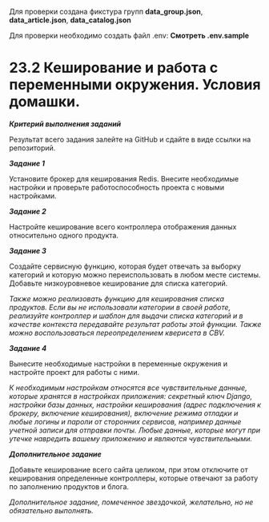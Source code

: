 Для проверки создана фикстура групп **data_group.json**, **data_article.json**, **data_catalog.json**

Для проверки необходимо создать файл .env: **Смотреть .env.sample**


# **23.2 Кеширование и работа с переменными окружения. Условия домашки.**


_**Критерий выполнения заданий**_

Результат всего задания залейте на GitHub и сдайте в виде ссылки на репозиторий.

**_Задание 1_**

Установите брокер для кеширования Redis. Внесите необходимые настройки и проверьте работоспособность проекта с новыми настройками.


**_Задание 2_**

Настройте кеширование всего контроллера отображения данных относительно одного продукта.


**_Задание 3_**

Создайте сервисную функцию, которая будет отвечать за выборку категорий и которую можно переиспользовать в любом месте системы. Добавьте низкоуровневое кеширование для списка категорий.

_Также можно реализовать функцию для кеширования списка продуктов. Если вы не использовали категории в своей работе, реализуйте контроллер и шаблон для выдачи списка категорий и в качестве контекста передавайте результат работы этой функции. Также можно воспользоваться переопределением кверисета в CBV._


**_Задание 4_**

Вынесите необходимые настройки в переменные окружения и настройте проект для работы с ними.

_К необходимым настройкам относятся все чувствительные данные, которые хранятся в настройках приложения: секретный ключ Django, настройки базы данных, настройки кеширования (адрес подключения к брокеру, включение кеширования), включение режима отладки и любые логины и пароли от сторонних сервисов, например данные учетной записи для отправки почты. Любые данные, которые могут при утечке навредить вашему приложению и являются чувствительными._


**_Дополнительное задание_**

Добавьте кеширование всего сайта целиком, при этом отключите от кеширования определенные контроллеры, которые отвечают за работу по заполнению продуктов и блога.

_Дополнительное задание, помеченное звездочкой, желательно, но не обязательно выполнять._